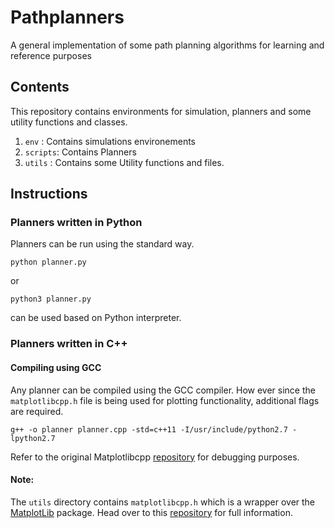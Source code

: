 # Pathplanners
A general implementation of some path planning algorithms for learning and reference purposes
## Contents
This repository contains environments for simulation, planners and some utility functions and classes.
1. `env`    :   Contains simulations environements
2. `scripts`:   Contains Planners
3. `utils`  :   Contains some Utility functions and files.
## Instructions
### Planners written in Python
Planners can be run using the standard way.
```
python planner.py
```
or
```
python3 planner.py
```
can be used based on Python interpreter.
### Planners written in C++
#### Compiling using GCC
Any planner can be compiled using the GCC compiler. How ever since the `matplotlibcpp.h` file is being used for plotting functionality, additional flags are required.
```
g++ -o planner planner.cpp -std=c++11 -I/usr/include/python2.7 -lpython2.7 
```
Refer to the original Matplotlibcpp [repository](https://github.com/lava/matplotlib-cpp) for debugging purposes.

#### Note:
The `utils` directory contains `matplotlibcpp.h` which is a wrapper over the [MatplotLib](https://matplotlib.org) package. Head over to this [repository](https://github.com/lava/matplotlib-cpp) for full information.
